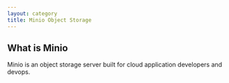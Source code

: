 ```yaml
---
layout: category
title: Minio Object Storage
---
```


## What is Minio

Minio is an object storage server built for cloud application developers and devops.
